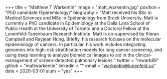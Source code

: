 +++
title = "Matthew T Warkentin"
image = "matt_warkentin.jpg"
position = "PhD candidate (Epidemiology)"
biography = "Matt received his BSc in Medical Sciences and MSc in Epidemiology from Brock University. Matt is currently a PhD candidate in Epidemiology at the Dalla Lana School of Public Health at the University of Toronto and a Doctoral Fellow at the Lunenfeld-Tanenbaum Research Institute. Matt is co-supervised by Kieran Campbell and Rayjean Hung. Briefly, his research focuses on the molecular epidemiology of cancers. In particular, his work includes integrating genomics into high-risk stratification models for lung cancer screening, and using deep learning to analyze biomedical images to aid in the clinical-management of screen-detected pulmonary lesions."
twitter = "mwark89"
github = "mattwarkentin"
linkedin = ""
email = "warkentin@lunenfeld.ca"
date = 2020-03-01
alum = "yes"
+++